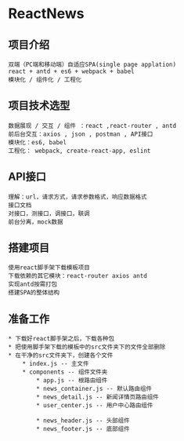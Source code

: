 # ReactNews
## 项目介绍
    双端（PC端和移动端）自适应SPA(single page applation)
    react + antd + es6 + webpack + babel
    模块化 / 组件化 / 工程化
## 项目技术选型
    数据展现 / 交互 / 组件 ：react ,react-router , antd
    前后台交互：axios , json , postman , API接口
    模块化：es6, babel
    工程化： webpack, create-react-app, eslint
## API接口
    理解：url，请求方式，请求参数格式，响应数据格式
    接口文档
    对接口，测接口，调接口，联调
    前台分离，mock数据
## 搭建项目
    使用react脚手架下载模板项目
    下载依赖的其它模块：react-router axios antd
    实现antd按需打包
    搭建SPA的整体结构
## 准备工作
    * 下载好react脚手架之后，下载各种包
    * 把使用脚手架下载的模板中的src文件夹下的文件全部删除
    * 在干净的src文件夹下，创建各个文件
        * index.js -- 主文件
        * components -- 组件文件夹
            * app.js -- 根路由组件
            * news_container.js -- 默认路由组件
            * news_detail.js -- 新闻详情页路由组件
            * user_center.js -- 用户中心路由组件
            
            * news_header.js -- 头部组件
            * news_footer.js -- 底部组件
         
    